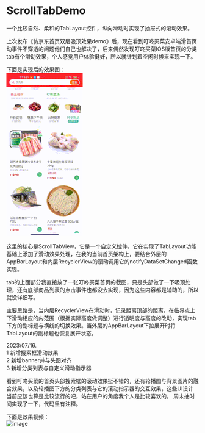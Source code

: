# ScrollTabDemo
一个比较自然、柔和的TabLayout控件，纵向滑动时实现了抽屉式的滚动效果。

上次发布《仿京东首页双层吸顶效果demo》后，现在看到叮咚买菜安卓端滑首页动事件不穿透的问题他们自己也解决了，后来偶然发现叮咚买菜IOS版首页的分类tab有个滑动效果，个人感觉用户体验挺好，所以就计划着空闲时候来实现一下。

下面是实现后的效果图：</br>
![image](https://github.com/weioule/ScrollTabDemo/blob/main/app/img/gif_img.gif)&nbsp;&nbsp;


这里的核心是ScrollTabView，它是一个自定义控件，它在实现了TabLayout功能基础上添加了滑动效果处理，在我的当前首页架构上，要结合外层的AppBarLayout和内层RecyclerView的滚动调用它的notifyDataSetChanged函数实现。

tab的上面部分我直接放了一张叮咚买菜首页的截图，只是头部做了一下吸顶处理，还有底部商品列表的点击事件也都没去实现，因为这些内容都是辅助的，所以就没详细写。
  
主要思路是，当内层RecyclerView在滑动时，记录距离顶部的距离，在临界点上下滑动相应的内范围（根据实际高度做调整）进行透明度与高度的改动，实现tab下方的副标题与横线的切换效果。当外层的AppBarLayout下拉展开时将TabLayout的副标题也恢复展开状态。


2023/07/16.</br>
1 新增搜索框滑动效果</br>
2 新增banner并与头图对齐</br>
3 新增分类列表与自定义滑动指示器

看到叮咚买菜的首页头部搜索框的滚动效果挺不错的，还有轮播图与背景图片的融合效果，以及轮播图下方的分类列表与它的滚动指示器的交互效果，这些UI设计当前应该也算是比较流行的吧，站在用户的角度我个人是比较喜欢的，
周末抽时间实现了一下，代码里有注释。</br>

下面是效果视频：</br>
![image](https://github.com/weioule/ScrollTabDemo/blob/main/app/img/sample_img.gif)&nbsp;&nbsp;

